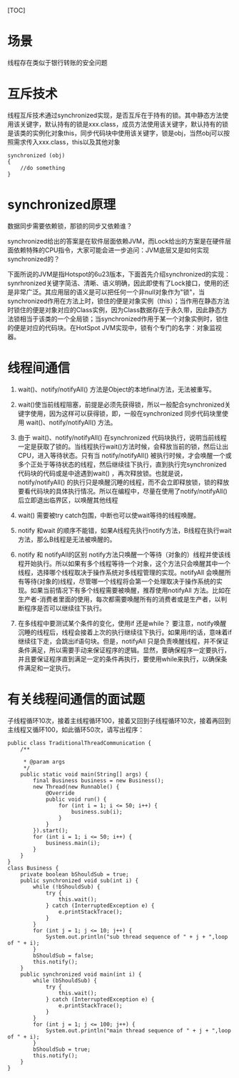 [TOC]

# 场景

线程存在类似于银行转账的安全问题

# 互斥技术

线程互斥技术通过synchronized实现，是否互斥在于持有的锁。其中静态方法使用该关键字，默认持有的锁是xxx.class，成员方法使用该关键字，默认持有的锁是该类的实例化对象this，同步代码块中使用该关键字，锁是obj，当然obj可以按照需求传入xxx.class，this以及其他对象

```
synchronized (obj) 
{
	//do something
}
```

# synchronized原理

数据同步需要依赖锁，那锁的同步又依赖谁？

synchronized给出的答案是在软件层面依赖JVM，而Lock给出的方案是在硬件层面依赖特殊的CPU指令，大家可能会进一步追问：JVM底层又是如何实现synchronized的？

下面所说的JVM是指Hotspot的6u23版本，下面首先介绍synchronized的实现：synrhronized关键字简洁、清晰、语义明确，因此即使有了Lock接口，使用的还是非常广泛。其应用层的语义是可以把任何一个非null对象作为"锁"，当synchronized作用在方法上时，锁住的便是对象实例（this）；当作用在静态方法时锁住的便是对象对应的Class实例，因为Class数据存在于永久带，因此静态方法锁相当于该类的一个全局锁；当synchronized作用于某一个对象实例时，锁住的便是对应的代码块。在HotSpot JVM实现中，锁有个专门的名字：对象监视器。

# 线程间通信

1. wait()、notify/notifyAll() 方法是Object的本地final方法，无法被重写。

2. wait()使当前线程阻塞，前提是必须先获得锁，所以一般配合synchronized关键字使用，因为这样可以获得锁，即，一般在synchronized 同步代码块里使用 wait()、notify/notifyAll() 方法。

3. 由于 wait()、notify/notifyAll() 在synchronized 代码块执行，说明当前线程一定是获取了锁的。当线程执行wait()方法时候，会释放当前的锁，然后让出CPU，进入等待状态。只有当 notify/notifyAll() 被执行时候，才会唤醒一个或多个正处于等待状态的线程，然后继续往下执行，直到执行完synchronized 代码块的代码或是中途遇到wait() ，再次释放锁。也就是说，notify/notifyAll() 的执行只是唤醒沉睡的线程，而不会立即释放锁，锁的释放要看代码块的具体执行情况。所以在编程中，尽量在使用了notify/notifyAll() 后立即退出临界区，以唤醒其他线程 

4. wait() 需要被try catch包围，中断也可以使wait等待的线程唤醒。

5. notify 和wait 的顺序不能错，如果A线程先执行notify方法，B线程在执行wait方法，那么B线程是无法被唤醒的。

6. notify 和 notifyAll的区别
   notify方法只唤醒一个等待（对象的）线程并使该线程开始执行。所以如果有多个线程等待一个对象，这个方法只会唤醒其中一个线程，选择哪个线程取决于操作系统对多线程管理的实现。notifyAll 会唤醒所有等待(对象的)线程，尽管哪一个线程将会第一个处理取决于操作系统的实现。如果当前情况下有多个线程需要被唤醒，推荐使用notifyAll 方法。比如在生产者-消费者里面的使用，每次都需要唤醒所有的消费者或是生产者，以判断程序是否可以继续往下执行。

7. 在多线程中要测试某个条件的变化，使用if 还是while？
   要注意，notify唤醒沉睡的线程后，线程会接着上次的执行继续往下执行。如果用if的话，意味着if继续往下走，会跳出if语句块。但是，notifyAll 只是负责唤醒线程，并不保证条件满足，所以需要手动来保证程序的逻辑。显然，要确保程序一定要执行，并且要保证程序直到满足一定的条件再执行，要使用while来执行，以确保条件满足和一定执行。

# 有关线程间通信的面试题

子线程循环10次，接着主线程循环100，接着又回到子线程循环10次，接着再回到主线程又循环100，如此循环50次，请写出程序：

```
public class TraditionalThreadCommunication {
	/**

	 * @param args
	 */
	public static void main(String[] args) {
		final Business business = new Business();
		new Thread(new Runnable() {
			@Override
			public void run() {
				for (int i = 1; i <= 50; i++) {
					business.sub(i);
				}
			}
		}).start();
		for (int i = 1; i <= 50; i++) {
			business.main(i);
		}
	}
}
class Business {
	private boolean bShouldSub = true;
	public synchronized void sub(int i) {
		while (!bShouldSub) {
			try {
				this.wait();
			} catch (InterruptedException e) {
				e.printStackTrace();
			}
		}
		for (int j = 1; j <= 10; j++) {
			System.out.println("sub thread sequence of " + j + ",loop of " + i);
		}
		bShouldSub = false;
		this.notify();
	}
	public synchronized void main(int i) {
		while (bShouldSub) {
			try {
				this.wait();
			} catch (InterruptedException e) {
				e.printStackTrace();
			}
		}
		for (int j = 1; j <= 100; j++) {
			System.out.println("main thread sequence of " + j + ",loop of " + i);
		}
		bShouldSub = true;
		this.notify();
	}
}
```

